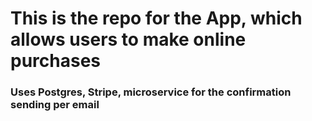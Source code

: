 # This is the repo for the App, which allows users to make online purchases
### Uses Postgres, Stripe, microservice for the confirmation sending per email